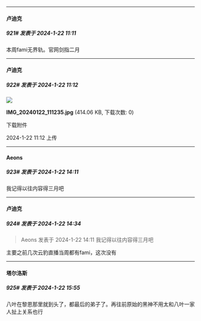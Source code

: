 
*****

####  卢迪克  
##### 921#       发表于 2024-1-22 11:11

本周fami无界轨。官网剑指二月

*****

####  卢迪克  
##### 922#       发表于 2024-1-22 11:12

<img src="https://img.saraba1st.com/forum/202401/22/111247izodafraqqjvljqo.jpg" referrerpolicy="no-referrer">

<strong>IMG_20240122_111235.jpg</strong> (414.06 KB, 下载次数: 0)

下载附件

2024-1-22 11:12 上传


*****

####  Aeons  
##### 923#       发表于 2024-1-22 14:11

我记得以往内容得三月吧


*****

####  卢迪克  
##### 924#       发表于 2024-1-22 14:34

<blockquote>Aeons 发表于 2024-1-22 14:11
我记得以往内容得三月吧</blockquote>
主要之前几次云豹直播当周都有fami，这次没有


*****

####  塔尔洛斯  
##### 925#       发表于 2024-1-22 15:55

八叶在黎恩那里就到头了，都最后的弟子了。再往前原始的黑神不用太和八叶一家人扯上关系也行


